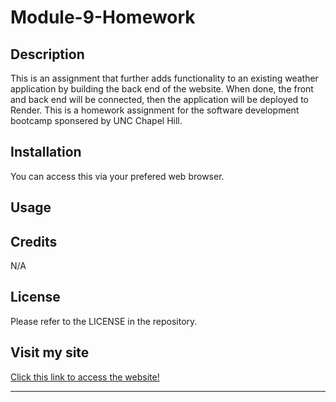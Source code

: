 # Module-9-Homework

## Description

This is an assignment that further adds functionality to an existing weather application by building the back end of the website. When done, the front and back end will be connected, then the application will be deployed to Render.
This is a homework assignment for the software development bootcamp sponsered by UNC Chapel Hill.

## Installation

You can access this via your prefered web browser.

## Usage



## Credits

N/A

## License

Please refer to the LICENSE in the repository.

## Visit my site

[Click this link to access the website!](https://justicefoster-apiweatherservice-hw9.onrender.com)


---